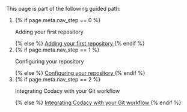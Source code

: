 <nav class="nav-multistep">
    <p>This page is part of the following guided path:</p>
    <ol>
        <li class="{% if page.meta.nav_step == 0 %}nav-multistep__step--active{% endif %}">
            {% if page.meta.nav_step == 0 %}
                <p>
                    Adding your first repository
                </p>
            {% else %}
                <a href="/getting-started/codacy-quickstart#adding-your-first-repository">
                    Adding your first repository
                </a>
            {% endif %}
        </li>
        <li class="{% if page.meta.nav_step == 1 %}nav-multistep__step--active{% endif %}">
            {% if page.meta.nav_step == 1 %}
                <p>
                    Configuring your repository
                </p>
            {% else %}
                <a href="/getting-started/configuring-your-repository#configuring-your-repository">
                    Configuring your repository
                </a>
            {% endif %}
        </li>
        <li class="{% if page.meta.nav_step == 2 %}nav-multistep__step--active{% endif %}">
            {% if page.meta.nav_step == 2 %}
                <p>
                    Integrating Codacy with your Git workflow
                </p>
            {% else %}
                <a href="/getting-started/integrating-codacy-with-your-git-workflow#integrating-codacy-with-your-git-workflow">
                    Integrating Codacy with your Git workflow
                </a>
            {% endif %}
        </li>
    </ol>
</nav>

